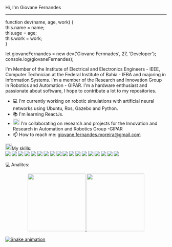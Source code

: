
Hi, I'm Giovane Fernandes
<hr></hr>

function dev(name, age, work) {<br>
    this.name = name;<br>
    this.age = age;<br>
    this.work = work;<br>
   }<br>

let giovaneFernandes = new dev('Giovane Fernnades', 27, 'Developer');<br>
console.log(giovaneFernandes);<br>

I'm Member of the Institute of Electrical and Electronics Engineers - IEEE, Computer Technician at the Federal Institute of Bahia - IFBA and majoring in Information Systems. I'm a member of the Research and Innovation Group in Robotics and Automation - GIPAR. I'm a hardware enthusiast and passionate about software, I hope to contribute a lot to my repositories.
- :computer: I'm currently working on robotic simulations with artificial neural networks using Ubuntu, Ros, Gazebo and Python.
- :books: I'm learning ReactJs.
- <img class="emoji" alt="man_technologist" height="20" width="20" src="https://github.githubassets.com/images/icons/emoji/unicode/1f468-1f4bb.png"> I'm collaborating on research and projects for the Innovation and Research in Automation and Robotics Group -GIPAR
- 📫 How to reach me: giovane.fernandes.moreira@gmail.com

 
<img class="emoji" alt="man_technologist" height="20" width="20" src="https://github.githubassets.com/images/icons/emoji/unicode/1f468-1f4bb.png">My skills: <br>
<img src="https://img.shields.io/badge/Java-ED8B00?style=for-the-badge&logo=java&logoColor=white" />
<img src="https://img.shields.io/badge/Python-FFD43B?style=for-the-badge&logo=python&logoColor=darkgreen" />
<img src="https://img.shields.io/badge/HTML5-E34F26?style=for-the-badge&logo=html5&logoColor=white" />
<img src="https://img.shields.io/badge/CSS3-1572B6?style=for-the-badge&logo=css3&logoColor=white" />
<img src="https://img.shields.io/badge/JavaScript-323330?style=for-the-badge&logo=javascript&logoColor=F7DF1E" />
<img src="https://img.shields.io/badge/PHP-777BB4?style=for-the-badge&logo=php&logoColor=white" />
<img src="https://img.shields.io/badge/MySQL-00000F?style=for-the-badge&logo=mysql&logoColor=white" />
<img src="https://img.shields.io/badge/PostgreSQL-316192?style=for-the-badge&logo=postgresql&logoColor=white" />
<img src="https://img.shields.io/badge/Bootstrap-563D7C?style=for-the-badge&logo=bootstrap&logoColor=white" />
<img src="https://camo.githubusercontent.com/3231bbda7e177bfaf11cfdc511260570a2489a9c41bf6bfaaee0c942998bc61d/68747470733a2f2f696d672e736869656c64732e696f2f62616467652f2d4769742d3035313232413f7374796c653d666f722d7468652d6261646765266c6f676f3d676974"/>
<img src="https://img.shields.io/badge/Markdown-000000?style=for-the-badge&logo=markdown&logoColor=white" />
<img src="https://img.shields.io/badge/Postman-FF6C37?style=for-the-badge&logo=Postman&logoColor=white" />
<img src="https://img.shields.io/badge/Arduino-00979D?style=for-the-badge&logo=Arduino&logoColor=white" />
<img src="https://img.shields.io/badge/Visual_Studio_Code-0078D4?style=for-the-badge&logo=visual%20studio%20code&logoColor=white" />
<img src="https://img.shields.io/badge/Windows-0078D6?style=for-the-badge&logo=windows&logoColor=white" />
<img src="https://img.shields.io/badge/Ubuntu-E95420?style=for-the-badge&logo=ubuntu&logoColor=white" />
<img src="https://img.shields.io/badge/GNU%20Bash-4EAA25?style=for-the-badge&logo=GNU%20Bash&logoColor=white" />
<img src="https://img.shields.io/badge/Notion-000000?style=for-the-badge&logo=notion&logoColor=white" />


💻 Analitcs:
<div align="center">
  <a href="https://github.com/Giovane-F-Moreira">
  <img height="180em" src="https://github-readme-stats.vercel.app/api?username=Giovane-F-Moreira&show_icons=true&theme=dracula&include_all_commits=true&count_private=true"/>
  <img height="180em" src="https://github-readme-stats.vercel.app/api/top-langs/?username=Giovane-F-Moreira&layout=compact&langs_count=7&theme=dracula"/>
</div>

![Snake animation](https://github.com/Giovane-F-Moreira/Giovane-F-Moreira/blob/output/github-contribution-grid-snake.svg)
